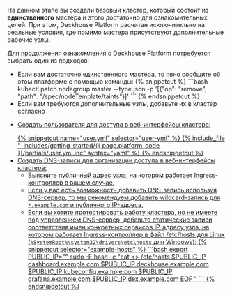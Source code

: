<script type="text/javascript" src='{{ assets["getting-started.js"].digest_path }}'></script>
<script type="text/javascript" src='{{ assets["getting-started-access.js"].digest_path }}'></script>

На данном этапе вы создали базовый кластер, который состоит из **единственного** мастера и этого достаточно для ознакомительных целей. При этом, Deckhouse Platform расчитан исключительно на реальные условия, где помимо мастера присутствуют дополнительные рабочие узлы.

Для продолжения ознакомления с Deckhouse Platform потребуется выбрать один из подходов:
<ul><li>Если вам достаточно единственного мастера, то явно сообщите об этом платформе с помощью команды:
{% snippetcut %}
```bash
kubectl patch nodegroup master --type json -p '[{"op": "remove", "path": "/spec/nodeTemplate/taints"}]'
```
{% endsnippetcut %}
</li>
<li>Если вам требуются дополнительные узлы, добавьте их в кластер согласно <a href="/ru/documentation/v1/modules/040-node-manager/faq.html#%D0%BA%D0%B0%D0%BA-%D0%B0%D0%B2%D1%82%D0%BE%D0%BC%D0%B0%D1%82%D0%B8%D1%87%D0%B5%D1%81%D0%BA%D0%B8-%D0%B4%D0%BE%D0%B1%D0%B0%D0%B2%D0%B8%D1%82%D1%8C-%D1%81%D1%82%D0%B0%D1%82%D0%B8%D1%87%D0%BD%D1%8B%D0%B9-%D1%83%D0%B7%D0%B5%D0%BB-%D0%B2-%D0%BA%D0%BB%D0%B0%D1%81%D1%82%D0%B5%D1%80>документации</a> модуля управления узлами.
</li></ul>

После — останется ещё три действия.
<ul><li><p>Установить Ingress-контроллер:</p>
{% snippetcut name="ingress-nginx-controller.yml" selector="ingress-nginx-controller-yml" %}
{% include_file "_includes/getting_started/{{ page.platform_code }}/partials/ingress-nginx-controller.yml.inc" syntax="yaml" %}
{% endsnippetcut %}
</li>
<li><p>Создать пользователя для доступа в веб-интерфейсы кластера:</p>
{% snippetcut name="user.yml" selector="user-yml" %}
{% include_file "_includes/getting_started/{{ page.platform_code }}/partials/user.yml.inc" syntax="yaml" %}
{% endsnippetcut %}
</li>
<li>Создать DNS-записи для организации доступа в веб-интерфейсы кластера:
  <ul><li>Выясните публичный адрес узла, на котором работает Ingress-контроллер в вашем случае.</li>
  <li>Если у вас есть возможность добавить DNS-запись используя DNS-сервер, то мы рекомендуем добавить wildcard-запись для <code>*.example.com</code> и публичного IP-адреса.</li>
  <li>Если вы хотите протестировать работу кластера, но не имеете под управлением DNS-сервер, добавьте статические записи соответствия имен конкретных сервисов IP-адресу узла, на котором работает Ingress-контроллер в файл /etc/hosts для Linux (<code>%SystemRoot%\system32\drivers\etc\hosts</code> для Windows):
{% snippetcut selector="example-hosts" %}
```bash
export PUBLIC_IP="<PUT_PUBLIC_IP_HERE>"
sudo -E bash -c "cat <<EOF >> /etc/hosts
$PUBLIC_IP dashboard.example.com
$PUBLIC_IP deckhouse.example.com
$PUBLIC_IP kubeconfig.example.com
$PUBLIC_IP grafana.example.com
$PUBLIC_IP dex.example.com
EOF
"
```
{% endsnippetcut %}
</li></ul>
</li>
</ul>


<script type="text/javascript">
$( document ).ready(function() {
   generate_password();
   update_parameter('dhctl-user-password-hash', 'password', '<GENERATED_PASSWORD_HASH>',  null ,null);
   update_parameter('dhctl-user-password-hash', null, '<GENERATED_PASSWORD_HASH>',  null ,'[user-yml]');
   update_parameter('dhctl-user-password', null, '<GENERATED_PASSWORD>',  null ,'[user-yml]');
   update_parameter('dhctl-user-password', null, '<GENERATED_PASSWORD>',  null ,'code span.c1');
   update_parameter((sessionStorage.getItem('dhctl-domain')||'example.com').replace('%s.',''), null, 'example.com',  null ,'[user-yml]');
});

</script>
